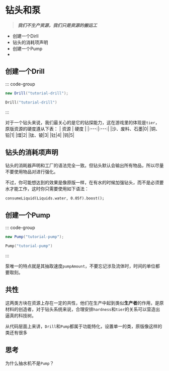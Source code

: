 # 钻头和泵

> ***我们不生产资源，我们只是资源的搬运工***

- 创建一个Dirll
- 钻头的消耗项声明
- 创建一个Pump
- 

## 创建一个Drill

::: code-group

```java
new Drill("tutorial-drill");
```

```kotlin
Drill("tutorial-drill")
```

:::

对于一个钻头来说，我们最关心的是它的钻探能力，这在游戏里的体现是`tier`，原版资源的硬度遵从下表：
| 资源 | 硬度 |
|:---:|:---:|
|沙、废料、石墨|0|
|铜、铅|1|
|煤|2|
|钛、铍|3|
|钍|4|
|钨|5|

## 钻头的消耗项声明

钻头的消耗器声明和工厂的语法完全一致。但钻头默认会输出所有物品，所以尽量不要使用物品对进行强化。

不过，你可能想达到的效果是像原版一样，在有水的时候加强钻头，而不是必须要水才能工作，这时你只需要使用如下语法：

```
consumeLiquid(Liquids.water, 0.05f).boost();
```

## 创建一个Pump

::: code-group

```java
new Pump("tutorial-pump");
```

```kotlin
Pump("tutorial-pump")
```

:::

泵唯一的特点就是其抽取速度`pumpAmount`，不要忘记涉及流体时，时间的单位都要取刻。


## 共性

这两类方块在资源上存在一定的共性，他们在生产中起到类似**生产者**的作用，是原材料的创造者，对于钻头系统来说，合理安排`hardness`和`tier`的关系可以营造出逼真的科技树。

从代码层面上来讲，`Drill`和`Pump`都属于功能特化，设置单一的类，原版像这样的类还有很多

## 思考
为什么抽水机不是`Pump`？